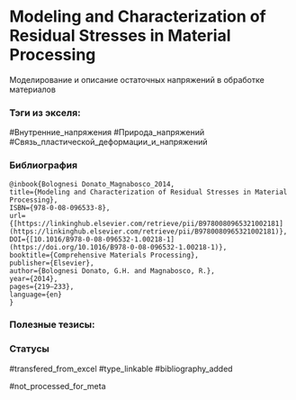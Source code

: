 # Modeling and Characterization of Residual Stresses in Material Processing

Моделирование и описание остаточных напряжений в обработке материалов

### Тэги из экселя:
#Внутренние_напряжения 
#Природа_напряжений 
#Связь_пластической_деформации_и_напряжений 

### Библиография
```
@inbook{Bolognesi Donato_Magnabosco_2014,
title={Modeling and Characterization of Residual Stresses in Material Processing},
ISBN={978-0-08-096533-8},
url={[https://linkinghub.elsevier.com/retrieve/pii/B9780080965321002181](https://linkinghub.elsevier.com/retrieve/pii/B9780080965321002181)},
DOI={[10.1016/B978-0-08-096532-1.00218-1](https://doi.org/10.1016/B978-0-08-096532-1.00218-1)},
booktitle={Comprehensive Materials Processing},
publisher={Elsevier},
author={Bolognesi Donato, G.H. and Magnabosco, R.},
year={2014},
pages={219–233},
language={en}
}
```

### Полезные тезисы:

### Статусы
#transfered_from_excel 
#type_linkable 
#bibliography_added

#not_processed_for_meta

